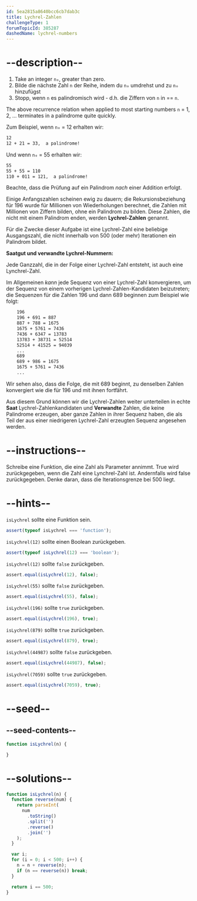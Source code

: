 ```yaml
---
id: 5ea2815a8640bcc6cb7dab3c
title: Lychrel-Zahlen
challengeType: 1
forumTopicId: 385287
dashedName: lychrel-numbers
---
```


# --description--

<ol>
  <li>Take an integer <code>n₀</code>, greater than zero.</li>
  <li>Bilde die nächste Zahl <code>n</code> der Reihe, indem du <code>n₀</code> umdrehst und zu <code>n₀</code> hinzufügst</li>
  <li>Stopp, wenn <code>n</code> es palindromisch wird - d.h. die Ziffern von <code>n</code> in == <code>n</code>.</li>
</ol>

The above recurrence relation when applied to most starting numbers `n` = 1, 2, ... terminates in a palindrome quite quickly.

Zum Beispiel, wenn `n₀` = 12 erhalten wir:

```bash
12
12 + 21 = 33,  a palindrome!
```

Und wenn `n₀` = 55 erhalten wir:

```bash
55
55 + 55 = 110
110 + 011 = 121,  a palindrome!
```

Beachte, dass die Prüfung auf ein Palindrom *nach* einer Addition erfolgt.

Einige Anfangszahlen scheinen ewig zu dauern; die Rekursionsbeziehung für 196 wurde für Millionen von Wiederholungen berechnet, die Zahlen mit Millionen von Ziffern bilden, ohne ein Palindrom zu bilden. Diese Zahlen, die nicht mit einem Palindrom enden, werden **Lychrel-Zahlen** genannt.

Für die Zwecke dieser Aufgabe ist eine Lychrel-Zahl eine beliebige Ausgangszahl, die nicht innerhalb von 500 (oder mehr) Iterationen ein Palindrom bildet.

**Saatgut und verwandte Lychrel-Nummern:**

Jede Ganzzahl, die in der Folge einer Lychrel-Zahl entsteht, ist auch eine Lynchrel-Zahl.

Im Allgemeinen *kann* jede Sequenz von einer Lychrel-Zahl konvergieren, um der Sequenz von einem vorherigen Lychrel-Zahlen-Kandidaten beizutreten; die Sequenzen für die Zahlen 196 und dann 689 beginnen zum Beispiel wie folgt:

```bash
    196
    196 + 691 = 887
    887 + 788 = 1675
    1675 + 5761 = 7436
    7436 + 6347 = 13783
    13783 + 38731 = 52514
    52514 + 41525 = 94039
    ...
    689
    689 + 986 = 1675
    1675 + 5761 = 7436
    ...
```

Wir sehen also, dass die Folge, die mit 689 beginnt, zu denselben Zahlen konvergiert wie die für 196 und mit ihnen fortfährt.

Aus diesem Grund können wir die Lychrel-Zahlen weiter unterteilen in echte **Saat** Lychrel-Zahlenkandidaten und **Verwandte** Zahlen, die keine Palindrome erzeugen, aber ganze Zahlen in ihrer Sequenz haben, die als Teil der aus einer niedrigeren Lychrel-Zahl erzeugten Sequenz angesehen werden.

# --instructions--

Schreibe eine Funktion, die eine Zahl als Parameter annimmt. True wird zurückgegeben, wenn die Zahl eine Lynchrel-Zahl ist. Andernfalls wird false zurückgegeben. Denke daran, dass die Iterationsgrenze bei 500 liegt.

# --hints--

`isLychrel` sollte eine Funktion sein.

```js
assert(typeof isLychrel === 'function');
```

`isLychrel(12)` sollte einen Boolean zurückgeben.

```js
assert(typeof isLychrel(12) === 'boolean');
```

`isLychrel(12)` sollte `false` zurückgeben.

```js
assert.equal(isLychrel(12), false);
```

`isLychrel(55)` sollte `false` zurückgeben.

```js
assert.equal(isLychrel(55), false);
```

`isLychrel(196)` sollte `true` zurückgeben.

```js
assert.equal(isLychrel(196), true);
```

`isLychrel(879)` sollte `true` zurückgeben.

```js
assert.equal(isLychrel(879), true);
```

`isLychrel(44987)` sollte `false` zurückgeben.

```js
assert.equal(isLychrel(44987), false);
```

`isLychrel(7059)` sollte `true` zurückgeben.

```js
assert.equal(isLychrel(7059), true);
```

# --seed--

## --seed-contents--

```js
function isLychrel(n) {

}
```

# --solutions--

```js
function isLychrel(n) {
  function reverse(num) {
    return parseInt(
      num
        .toString()
        .split('')
        .reverse()
        .join('')
    );
  }

  var i;
  for (i = 0; i < 500; i++) {
    n = n + reverse(n);
    if (n == reverse(n)) break;
  }

  return i == 500;
}
```
